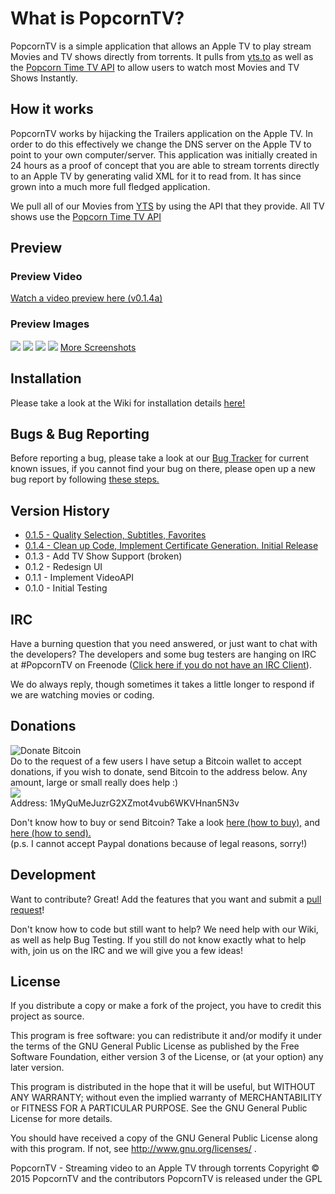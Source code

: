 # What is PopcornTV?

PopcornTV is a simple application that allows an Apple TV to play stream Movies and TV shows directly from torrents. It pulls from [yts.to](yts.to) as well as the [Popcorn Time TV API](https://git.popcorntime.io/popcorntime/eztv-api/tree/master) to allow users to watch most Movies and TV Shows Instantly.

## How it works

PopcornTV works by hijacking the Trailers application on the Apple TV. In order to do this effectively we change the DNS server on the Apple TV to point to your own computer/server. This application was initially created in 24 hours as a proof of concept that you are able to stream torrents directly to an Apple TV by generating valid XML for it to read from. It has since grown into a much more full fledged application.

We pull all of our Movies from [YTS](https://yts.to/) by using the API that they provide. All TV shows use the [Popcorn Time TV API](https://git.popcorntime.io/popcorntime/eztv-api/tree/master)

## Preview
### Preview Video
[Watch a video preview here (v0.1.4a)](https://www.youtube.com/watch?v=s9R24DIXkQk)

### Preview Images
![](http://i.imgur.com/7dB9zGp.jpg)
![](http://i.imgur.com/vigyOsZ.jpg)
![](http://i.imgur.com/296kywf.jpg)
![](http://i.imgur.com/S0yrFHo.jpg)
[More Screenshots](http://imgur.com/a/bKobV)

## Installation

Please take a look at the Wiki for installation details [here!](https://github.com/OstlerDev/PopcornTV/wiki/How-to-Install)

## Bugs & Bug Reporting
Before reporting a bug, please take a look at our [Bug Tracker](https://github.com/OstlerDev/PopcornTV/issues) for current known issues, if you cannot find your bug on there, please open up a new bug report by following [these steps.](https://github.com/OstlerDev/PopcornTV/wiki/How-to-report-an-issue)


## Version History
- [0.1.5 - Quality Selection, Subtitles, Favorites](https://github.com/OstlerDev/PopcornTV/releases/tag/v0.1.5)
- [0.1.4 - Clean up Code, Implement Certificate Generation. Initial Release](https://github.com/OstlerDev/PopcornTV/releases/tag/v0.1.4)
- 0.1.3 - Add TV Show Support (broken)
- 0.1.2 - Redesign UI
- 0.1.1 - Implement VideoAPI
- 0.1.0 - Initial Testing

## IRC

Have a burning question that you need answered, or just want to chat with the developers? The developers and some bug testers are hanging on IRC at #PopcornTV on Freenode ([Click here if you do not have an IRC Client](http://webchat.freenode.net/?channels=PopcornTV)).

We do always reply, though sometimes it takes a little longer to respond if we are watching movies or coding.


## Donations

![Donate Bitcoin](https://blockchain.info/Resources/buttons/donate_64.png)  
Do to the request of a few users I have setup a Bitcoin wallet to accept donations, if you wish to donate, send Bitcoin to the address below. Any amount, large or small really does help :)  
![](http://i.imgur.com/gX80gAQ.png)  
Address: 1MyQuMeJuzrG2XZmot4vub6WKVHnan5N3v  

Don't know how to buy or send Bitcoin? Take a look [here (how to buy),](https://www.coinbase.com/buy-bitcoin) and [here (how to send).](https://support.coinbase.com/customer/portal/articles/971437-how-do-i-send-bitcoin-to-somebody-else-)  
(p.s. I cannot accept Paypal donations because of legal reasons, sorry!)  

## Development

Want to contribute? Great! Add the features that you want and submit a [pull request](https://github.com/OstlerDev/PopcornTV/pulls)! 

Don't know how to code but still want to help? We need help with our Wiki, as well as help Bug Testing. If you still do not know exactly what to help with, join us on the IRC and we will give you a few ideas!

License
----

If you distribute a copy or make a fork of the project, you have to credit this project as source.

This program is free software: you can redistribute it and/or modify
it under the terms of the GNU General Public License as published by
the Free Software Foundation, either version 3 of the License, or
(at your option) any later version.

This program is distributed in the hope that it will be useful,
but WITHOUT ANY WARRANTY; without even the implied warranty of
MERCHANTABILITY or FITNESS FOR A PARTICULAR PURPOSE.  See the
GNU General Public License for more details.

You should have received a copy of the GNU General Public License
along with this program.  If not, see http://www.gnu.org/licenses/ .


PopcornTV - Streaming video to an Apple TV through torrents
Copyright © 2015  PopcornTV and the contributors
PopcornTV is released under the GPL